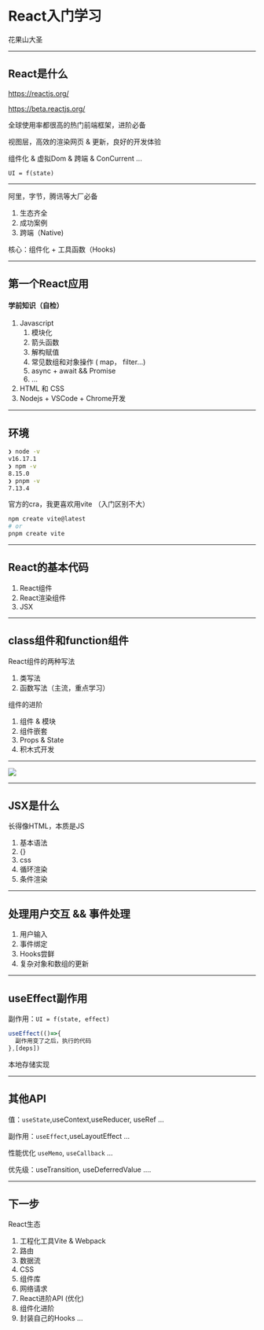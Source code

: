 # React入门学习
花果山大圣

---

<!-- [[toc]] -->

## React是什么

https://reactjs.org/

https://beta.reactjs.org/

全球使用率都很高的热门前端框架，进阶必备

视图层，高效的渲染网页 & 更新，良好的开发体验

组件化 & 虚拟Dom & 跨端 & ConCurrent ...

`UI = f(state)`

---

阿里，字节，腾讯等大厂必备

1. 生态齐全
2. 成功案例
3. 跨端（Native)

核心：组件化 + 工具函数（Hooks)




---

## 第一个React应用

####  学前知识（自检）

1. Javascript
   1. 模块化
   2. 箭头函数
   3. 解构赋值
   4. 常见数组和对象操作 ( map， filter...)
   5. async + await && Promise
   6. ...
2. HTML 和 CSS
3. Nodejs + VSCode + Chrome开发

---

## 环境

```bash
❯ node -v
v16.17.1
❯ npm -v
8.15.0
❯ pnpm -v
7.13.4
```

官方的cra，我更喜欢用vite （入门区别不大）
```bash
npm create vite@latest
# or
pnpm create vite
```

---

## React的基本代码
1. React组件
2. React渲染组件
3. JSX

---


## class组件和function组件
React组件的两种写法
1. 类写法
2. 函数写法（主流，重点学习）


组件的进阶
1. 组件 & 模块
2. 组件嵌套
3. Props & State
4. 积木式开发

---

![](https://vuejs.org/assets/components.7fbb3771.png)

---

## JSX是什么
长得像HTML，本质是JS

1. 基本语法
2. {}
3. css
4. 循环渲染
5. 条件渲染


---


## 处理用户交互 && 事件处理
1. 用户输入
2. 事件绑定
3. Hooks尝鲜
4. 复杂对象和数组的更新

---

## useEffect副作用

副作用：`UI = f(state, effect)`

```js
useEffect(()=>{
  副作用变了之后，执行的代码
},[deps])

```

本地存储实现

---

## 其他API

值：`useState`,useContext,useReducer, useRef ...

副作用：`useEffect`,useLayoutEffect ...

性能优化 `useMemo`, `useCallback` ...

优先级：useTransition, useDeferredValue ....

---

## 下一步
React生态
1. 工程化工具Vite & Webpack
2. 路由 
3. 数据流
4. CSS 
5. 组件库
6. 网络请求
7. React进阶API (优化)
8. 组件化进阶
9. 封装自己的Hooks
...
